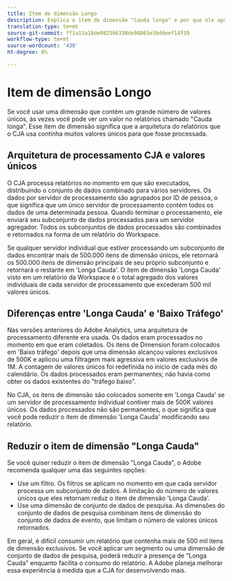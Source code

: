 ```yaml
---
title: Item de dimensão Longo
description: Explica o item de dimensão "Cauda longa" e por que ele aparece no relatórios.
translation-type: tm+mt
source-git-commit: ff1a11a18de0825b6338de98865e3bddeef14f39
workflow-type: tm+mt
source-wordcount: '438'
ht-degree: 0%

---
```



# Item de dimensão Longo

Se você usar uma dimensão que contém um grande número de valores únicos, às vezes você pode ver um valor no relatórios chamado &quot;Cauda longa&quot;. Esse item de dimensão significa que a arquitetura do relatórios que o CJA usa continha muitos valores únicos para que fosse processada.

## Arquitetura de processamento CJA e valores únicos

O CJA processa relatórios no momento em que são executados, distribuindo o conjunto de dados combinado para vários servidores. Os dados por servidor de processamento são agrupados por ID de pessoa, o que significa que um único servidor de processamento contém todos os dados de uma determinada pessoa. Quando terminar o processamento, ele enviará seu subconjunto de dados processados para um servidor agregador. Todos os subconjuntos de dados processados são combinados e retornados na forma de um relatório do Workspace.

Se qualquer servidor individual que estiver processando um subconjunto de dados encontrar mais de 500.000 itens de dimensão únicos, ele retornará os 500.000 itens de dimensão principais de seu próprio subconjunto e retornará o restante em &#39;Longa Cauda&#39;. O item de dimensão &#39;Longa Cauda&#39; visto em um relatório da Workspace é o total agregado dos valores individuais de cada servidor de processamento que excederam 500 mil valores únicos.

## Diferenças entre &#39;Longa Cauda&#39; e &#39;Baixo Tráfego&#39;

Nas versões anteriores do Adobe Analytics, uma arquitetura de processamento diferente era usada. Os dados eram processados no momento em que eram coletados. Os itens de Dimension foram colocados em &#39;Baixo tráfego&#39; depois que uma dimensão alcançou valores exclusivos de 500K e aplicou uma filtragem mais agressiva em valores exclusivos de 1M. A contagem de valores únicos foi redefinida no início de cada mês do calendário. Os dados processados eram permanentes; não havia como obter os dados existentes do &quot;tráfego baixo&quot;.

No CJA, os itens de dimensão são colocados somente em &#39;Longa Cauda&#39; se um servidor de processamento individual contiver mais de 500K valores únicos. Os dados processados não são permanentes, o que significa que você pode reduzir o item de dimensão &#39;Longa Cauda&#39; modificando seu relatório.

## Reduzir o item de dimensão &quot;Longa Cauda&quot;

Se você quiser reduzir o item de dimensão &quot;Longa Cauda&quot;, o Adobe recomenda qualquer uma das seguintes opções:

* Use um filtro. Os filtros se aplicam no momento em que cada servidor processa um subconjunto de dados. A limitação do número de valores únicos que eles retornam reduz o item de dimensão &#39;Longa Cauda&#39;.
* Use uma dimensão de conjunto de dados de pesquisa. As dimensões do conjunto de dados de pesquisa combinam itens de dimensão do conjunto de dados de evento, que limitam o número de valores únicos retornados.

Em geral, é difícil consumir um relatório que contenha mais de 500 mil itens de dimensão exclusivos. Se você aplicar um segmento ou uma dimensão de conjunto de dados de pesquisa, poderá reduzir a presença de &quot;Longa Cauda&quot; enquanto facilita o consumo do relatório. A Adobe planeja melhorar essa experiência à medida que a CJA for desenvolvendo mais.
